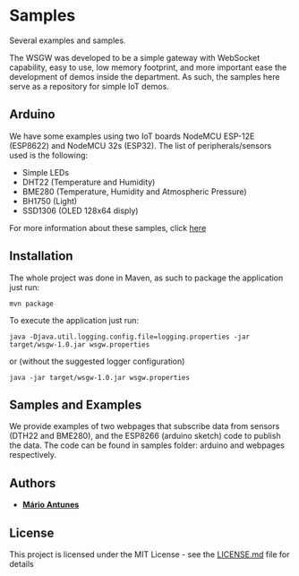 # Samples

Several examples and samples.

The WSGW was developed to be a simple gateway with WebSocket capability,
easy to use, low memory footprint, and more important ease the development of demos inside the department.
As such, the samples here serve as a repository for simple IoT demos.

## Arduino

We have some examples using two IoT boards NodeMCU ESP-12E (ESP8622) and NodeMCU 32s (ESP32).
The list of peripherals/sensors used is the following:
* Simple LEDs
* DHT22 (Temperature and Humidity)
* BME280 (Temperature, Humidity and Atmospheric Pressure)
* BH1750 (Light)
* SSD1306 (OLED 128x64 disply)

For more information about these samples, click [here](arduino/)

## Installation

The whole project was done in Maven, as such to package the application just run:
```
mvn package
```

To execute the application just run:
```
java -Djava.util.logging.config.file=logging.properties -jar target/wsgw-1.0.jar wsgw.properties 
```
or (without the suggested logger configuration)
```
java -jar target/wsgw-1.0.jar wsgw.properties 
```

## Samples and Examples

We provide examples of two webpages that subscribe data from sensors (DTH22 and BME280),
and the ESP8266 (arduino sketch) code to publish the data.
The code can be found in samples folder: arduino and webpages respectively.

## Authors

* **[Mário Antunes](https://github.com/mariolpantunes)**

## License

This project is licensed under the MIT License - see the [LICENSE.md](LICENSE.md) file for details
